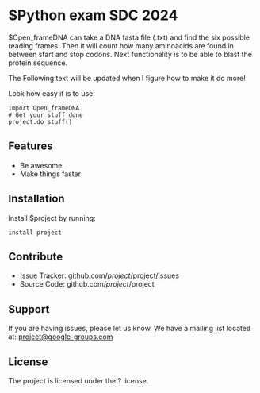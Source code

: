 $Python exam SDC 2024
========

$Open_frameDNA can take a DNA fasta file (.txt) and find the six possible reading frames.
Then it will count how many aminoacids are found in between start and stop codons. 
Next functionality is to be able to blast the protein sequence. 

The Following text will be updated when I figure how to make it do more! 


Look how easy it is to use:

    import Open_frameDNA
    # Get your stuff done
    project.do_stuff()

Features
--------

- Be awesome
- Make things faster

Installation
------------

Install $project by running:

    install project

Contribute
----------

- Issue Tracker: github.com/$project/$project/issues
- Source Code: github.com/$project/$project

Support
-------

If you are having issues, please let us know.
We have a mailing list located at: project@google-groups.com

License
-------

The project is licensed under the ? license.
